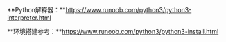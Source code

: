 **Python解释器：**https://www.runoob.com/python3/python3-interpreter.html



**环境搭建参考：**https://www.runoob.com/python3/python3-install.html


